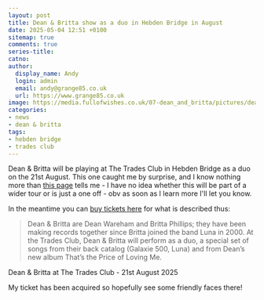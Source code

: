 ```yaml
---
layout: post
title: Dean & Britta show as a duo in Hebden Bridge in August
date: 2025-05-04 12:51 +0100
sitemap: true
comments: true
series-title:
catno:
author:
  display_name: Andy
  login: admin
  email: andy@grange85.co.uk
  url: https://www.grange85.co.uk
image: https://media.fullofwishes.co.uk/07-dean_and_britta/pictures/dean-and-britta-promo-2025.jpg
categories:
- news
- dean & britta
tags:
- hebden bridge
- trades club
---
```

Dean & Britta will be playing at The Trades Club in Hebden Bridge as a duo on the 21st August. This one caught me by surprise, and I know nothing more than [this page](https://thetradesclub.com/events/deanbritta) tells me - I have no idea whether this will be part of a wider tour or is just a one off - obv as soon as I learn more I'll let you know.

In the meantime you can [buy tickets here](https://thetradesclub.com/events/deanbritta) for what is described thus:

<blockquote>
Dean & Britta are Dean Wareham and Britta Phillips; they have been making records together since Britta joined the band Luna in 2000. At the Trades Club, Dean & Britta will perform as a duo, a special set of songs from their back catalog (Galaxie 500, Luna) and from Dean’s new album That’s the Price of Loving Me.
</blockquote>
<p class="caption">Dean & Britta at The Trades Club - 21st August 2025</p>

My ticket has been acquired so hopefully see some friendly faces there!
